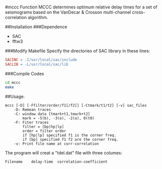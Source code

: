 #mccc
Function MCCC determines optimum relative delay times for a set of seismograms based on the VanDecar & Crosson multi-channel cross-correlation algorithm.

##Installation
###Dependence
* SAC
* fftw3

###Modify Makefile
Specify the directories of SAC library in these lines:
```Makefile
SACINC = -I/usr/local/sac/include
SACLIB = -L/usr/local/sac/lib 
```

###Compile Codes 
```Bash
cd mccc
make
```

##Usage:
```
mccc [-D] [-Ffilter/order/f1[/f2]] [-Ctmark/t1/t2] [-v] sac_files
    -D: Remean traces
    -C: window data [tmark+t1,tmark+t2]
        mark = -5(b), -3(o), -2(a), 0(t0)
    -F: Fiter traces
        filter = [bp|hp|lp]
        order = filter order
        if [hp|lp] specified f1 is the corner freq.
        if [bp] specified f1 f2 are the corner freq.
    -v: Print file name at corr-correlation
```
The program will creat a "tdel.dat" file with three columes:

    Filename    delay-time  correlation-coefficient
